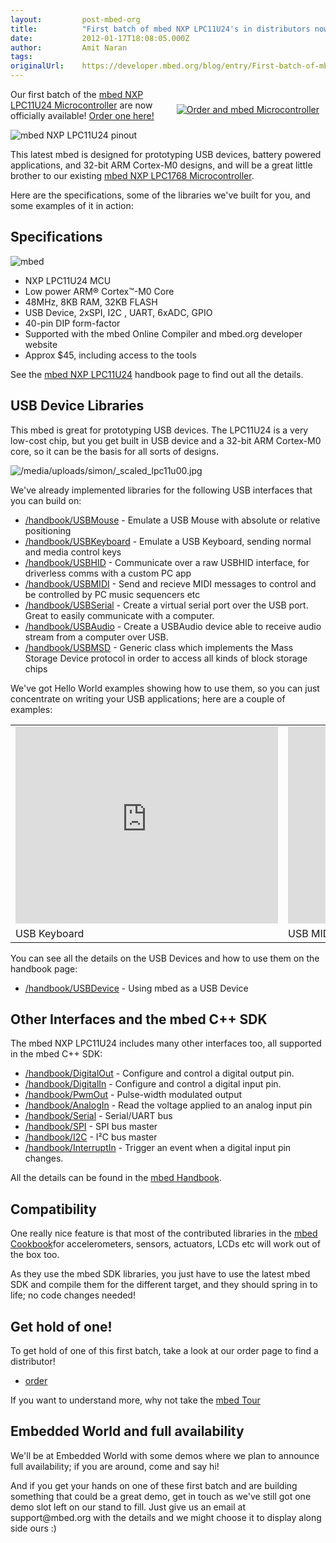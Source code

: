 ```yaml
---
layout:         post-mbed-org
title:          "First batch of mbed NXP LPC11U24's in distributors now!SpecificationsUSB Device LibrariesOther Interfaces and the mbed C++ SDKCompatibilityGet hold of one!Embedded World and full availability"
date:           2012-01-17T18:08:05.000Z
author:         Amit Naran
tags:           
originalUrl:    https://developer.mbed.org/blog/entry/First-batch-of-mbed-NXP-LPC11U24/
---
```


<div style="padding: 10px; float:right">
  <p><a href="/order"><img src="https://developer.mbed.org/media/uploads/simon/xorder-an-mbed.png.pagespeed.ic.cdKqe7v91E.png" alt="Order and mbed Microcontroller" title="Order and mbed Microcontroller"></a> 
  </p>
</div>
<p>Our first batch of the <a href="http://mbed.org/handbook/mbed-NXP-LPC11U24">mbed NXP LPC11U24 Microcontroller</a> are
  now officially available! <a href="http://mbed.org/order/">Order one here!</a>
</p>
<p>
  <img src="http://mbed.org/media/uploads/simon/m0-pinout.png" alt="mbed NXP LPC11U24 pinout"
  title="mbed NXP LPC11U24 pinout">
</p>
<p>This latest mbed is designed for prototyping USB devices, battery powered
  applications, and 32-bit ARM Cortex-M0 designs, and will be a great little
  brother to our existing <a href="http://mbed.org/handbook/mbed-NXP-LPC1768">mbed NXP LPC1768 Microcontroller</a>.</p>
<p>Here are the specifications, some of the libraries we&apos;ve built for
  you, and some examples of it in action:</p>
 <h2>Specifications</h2>

<p>
  <img src="http://mbed.org/media/uploads/simon/lpc11u24-sideways.jpg" alt="mbed"
  title="mbed">
</p>
<ul>
  <li>NXP LPC11U24 MCU</li>
  <li>Low power ARM&#xAE; Cortex&#x2122;-M0 Core</li>
  <li>48MHz, 8KB RAM, 32KB FLASH</li>
  <li>USB Device, 2xSPI, I2C , UART, 6xADC, GPIO</li>
  <li>40-pin DIP form-factor</li>
  <li>Supported with the mbed Online Compiler and mbed.org developer website</li>
  <li>Approx $45, including access to the tools</li>
</ul>
<p>See the <a href="http://mbed.org/handbook/mbed-NXP-LPC11U24">mbed NXP LPC11U24</a> handbook
  page to find out all the details.</p>

<h2>USB Device Libraries</h2>

<p>This mbed is great for prototyping USB devices. The LPC11U24 is a very
  low-cost chip, but you get built in USB device and a 32-bit ARM Cortex-M0
  core, so it can be the basis for all sorts of designs.</p>
<p>
  <img src="https://developer.mbed.org/media/uploads/simon/_scaled_lpc11u00.jpg"
  alt="/media/uploads/simon/_scaled_lpc11u00.jpg" title="/media/uploads/simon/_scaled_lpc11u00.jpg">
</p>
<p>We&apos;ve already implemented libraries for the following USB interfaces
  that you can build on:</p>
<ul>
  <li><a href="/handbook/USBMouse">/handbook/USBMouse</a> - Emulate a USB Mouse
    with absolute or relative positioning</li>
  <li><a href="/handbook/USBKeyboard">/handbook/USBKeyboard</a> - Emulate a USB
    Keyboard, sending normal and media control keys</li>
  <li><a href="/handbook/USBHID">/handbook/USBHID</a> - Communicate over a raw
    USBHID interface, for driverless comms with a custom PC app</li>
  <li><a href="/handbook/USBMIDI">/handbook/USBMIDI</a> - Send and recieve MIDI
    messages to control and be controlled by PC music sequencers etc</li>
  <li><a href="/handbook/USBSerial">/handbook/USBSerial</a> - Create a virtual
    serial port over the USB port. Great to easily communicate with a computer.</li>
  <li><a href="/handbook/USBAudio">/handbook/USBAudio</a> - Create a USBAudio
    device able to receive audio stream from a computer over USB.</li>
  <li><a href="/handbook/USBMSD">/handbook/USBMSD</a> - Generic class which implements
    the Mass Storage Device protocol in order to access all kinds of block
    storage chips</li>
</ul>
<p>We&apos;ve got Hello World examples showing how to use them, so you can
  just concentrate on writing your USB applications; here are a couple of
  examples:</p>
<table>
  <tr>
    <td>
      <div class="flex-video">
        <iframe width="420" height="315" src="https://www.youtube.com/embed/NKSlkUcoOjY"
        frameborder="0" allowfullscreen="allowfullscreen"></iframe>
      </div>
    </td>
    <td>
      <div class="flex-video">
        <iframe width="420" height="315" src="https://www.youtube.com/embed/pRiYQ6Dv-uY"
        frameborder="0" allowfullscreen="allowfullscreen"></iframe>
      </div>
    </td>
  </tr>
  <tr>
    <td>USB Keyboard</td>
    <td>USB MIDI</td>
  </tr>
</table>
<p>You can see all the details on the USB Devices and how to use them on
  the handbook page:</p>
<ul>
  <li><a href="/handbook/USBDevice">/handbook/USBDevice</a> - Using mbed as a
    USB Device</li>
</ul>

<h2>Other Interfaces and the mbed C++ SDK</h2>

<p>The mbed NXP LPC11U24 includes many other interfaces too, all supported
  in the mbed C++ SDK:</p>
<ul>
  <li><a href="/handbook/DigitalOut">/handbook/DigitalOut</a> - Configure and
    control a digital output pin.</li>
  <li><a href="/handbook/DigitalIn">/handbook/DigitalIn</a> - Configure and control
    a digital input pin.</li>
  <li><a href="/handbook/PwmOut">/handbook/PwmOut</a> - Pulse-width modulated
    output</li>
  <li><a href="/handbook/AnalogIn">/handbook/AnalogIn</a> - Read the voltage
    applied to an analog input pin</li>
  <li><a href="/handbook/Serial">/handbook/Serial</a> - Serial/UART bus</li>
  <li><a href="/handbook/SPI">/handbook/SPI</a> - SPI bus master</li>
  <li><a href="/handbook/I2C">/handbook/I2C</a> - I&#xB2;C bus master</li>
  <li><a href="/handbook/InterruptIn">/handbook/InterruptIn</a> - Trigger an
    event when a digital input pin changes.</li>
</ul>
<p>All the details can be found in the <a href="http://mbed.org/handbook/Homepage">mbed Handbook</a>.</p>

<h2>Compatibility</h2>

<p>One really nice feature is that most of the contributed libraries in the
  <a
  href="/cookbook">mbed Cookbook</a>for accelerometers, sensors, actuators, LCDs etc will
    work out of the box too.</p>
<p>As they use the mbed SDK libraries, you just have to use the latest mbed
  SDK and compile them for the different target, and they should spring in
  to life; no code changes needed!</p>

<h2>Get hold of one!</h2>

<p>To get hold of one of this first batch, take a look at our order page
  to find a distributor!</p>
<ul>
  <li><a href="http://mbed.org/order/">order</a>

  </li>
</ul>
<p>If you want to understand more, why not take the <a href="/handbook/Tour">mbed Tour</a>
</p>

<h2>Embedded World and full availability</h2>

<p>We&apos;ll be at Embedded World with some demos where we plan to announce
  full availability; if you are around, come and say hi!</p>
<p>And if you get your hands on one of these first batch and are building
  something that could be a great demo, get in touch as we&apos;ve still
  got one demo slot left on our stand to fill. Just give us an email at support@mbed.org
  with the details and we might choose it to display along side ours :)</p>
